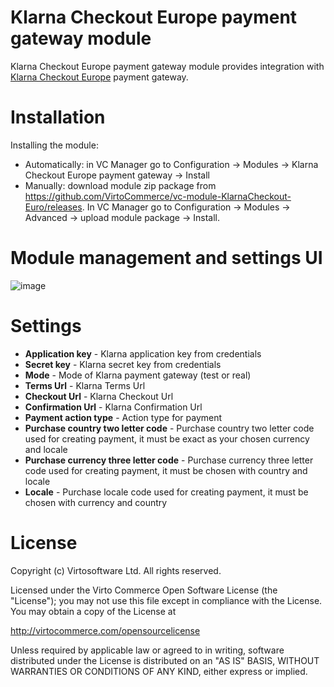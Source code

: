 # Klarna Checkout Europe payment gateway module
Klarna Checkout Europe payment gateway module provides integration with <a href="https://www.klarna.com" target="_blank">Klarna Checkout Europe</a> payment gateway. 

# Installation
Installing the module:
* Automatically: in VC Manager go to Configuration -> Modules -> Klarna Checkout Europe payment gateway -> Install
* Manually: download module zip package from https://github.com/VirtoCommerce/vc-module-KlarnaCheckout-Euro/releases. In VC Manager go to Configuration -> Modules -> Advanced -> upload module package -> Install.

# Module management and settings UI
![image](https://cloud.githubusercontent.com/assets/5801549/16379474/6c2dc480-3c7a-11e6-9486-591636eb83d5.png)

# Settings
* **Application key** - Klarna application key from credentials
* **Secret key** - Klarna secret key from credentials
* **Mode** - Mode of Klarna payment gateway (test or real)
* **Terms Url** - Klarna Terms Url
* **Checkout Url** - Klarna Checkout Url
* **Confirmation Url** - Klarna Confirmation Url
* **Payment action type** - Action type for payment
* **Purchase country two letter code** - Purchase country two letter code used for creating payment, it must be exact as your chosen currency and locale
* **Purchase currency three letter code** - Purchase currency three letter code used for creating payment, it must be chosen with country and locale
* **Locale** - Purchase locale code used for creating payment, it must be chosen with currency and country


# License
Copyright (c) Virtosoftware Ltd.  All rights reserved.

Licensed under the Virto Commerce Open Software License (the "License"); you
may not use this file except in compliance with the License. You may
obtain a copy of the License at

http://virtocommerce.com/opensourcelicense

Unless required by applicable law or agreed to in writing, software
distributed under the License is distributed on an "AS IS" BASIS,
WITHOUT WARRANTIES OR CONDITIONS OF ANY KIND, either express or
implied.
